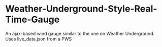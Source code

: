 # Weather-Underground-Style-Real-Time-Gauge
An ajax-based wind gauge similar to the one on Weather Underground. Uses live_data.json from a PWS


